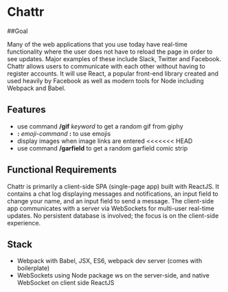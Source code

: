 # Chattr

##Goal

Many of the web applications that you use today have real-time functionality where the user does not have to reload the page in order to see updates. Major examples of these include Slack, Twitter and Facebook.
Chattr allows users to communicate with each other without having to register accounts. It will use React, a popular front-end library created and used heavily by Facebook as well as modern tools for Node including Webpack and Babel.

## Features
- use command __/gif__ _keyword_ to get a random gif from giphy
- __:__ _emoji-command_ __:__ to use emojis
- display images when image links are entered
<<<<<<< HEAD
- use command __/garfield__ to get a random garfield comic strip

## Functional Requirements
Chattr is primarily a client-side SPA (single-page app) built with ReactJS. It contains a chat log displaying messages and notifications, an input field to change your name, and an input field to send a message. The client-side app communicates with a server via WebSockets for multi-user real-time updates. No persistent database is involved; the focus is on the client-side experience.

## Stack

- Webpack with Babel, JSX, ES6, webpack dev server (comes with boilerplate)
- WebSockets using Node package ws on the server-side, and native WebSocket on client side
ReactJS
